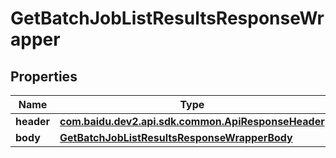 

# GetBatchJobListResultsResponseWrapper


## Properties

Name | Type | Description | Notes
------------ | ------------- | ------------- | -------------
**header** | [**com.baidu.dev2.api.sdk.common.ApiResponseHeader**](com.baidu.dev2.api.sdk.common.ApiResponseHeader.md) |  |  [optional]
**body** | [**GetBatchJobListResultsResponseWrapperBody**](GetBatchJobListResultsResponseWrapperBody.md) |  |  [optional]



